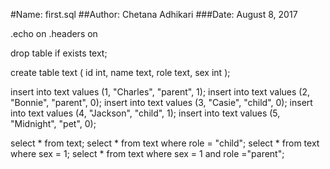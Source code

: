 #Name: first.sql
##Author: Chetana Adhikari
###Date: August 8, 2017

.echo on
.headers on

drop table if exists text;

create table text (
  id int,
  name text,
  role text,
  sex int
);

insert into text values (1, "Charles", "parent", 1);
insert into text values (2, "Bonnie", "parent", 0);
insert into text values (3, "Casie", "child", 0);
insert into text values (4, "Jackson", "child", 1);
insert into text values (5, "Midnight", "pet", 0);


select * from text;
select * from text where role = "child";
select * from text where sex = 1;
select * from text where sex = 1 and role ="parent";
